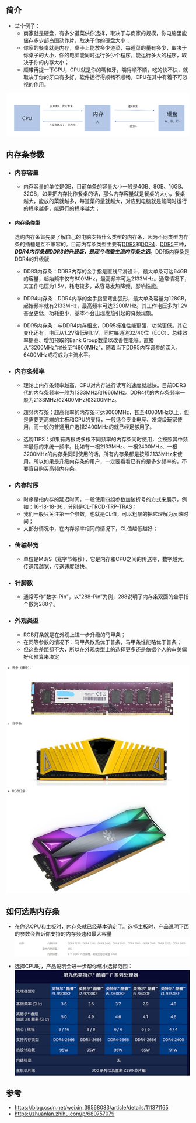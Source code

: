 
## 简介

- 举个例子：
	- 商家就是硬盘，有多少道菜供你选择，取决于与商家的规模，你电脑里能储存多少部岛国动作片，取决于你的硬盘大小；
	- 你家的餐桌就是内存，桌子上能放多少道菜，每道菜的量有多少，取决于你桌子的大小，你的电脑能同时运行多少个程序，能运行多大的程序，取决于你的内存大小；
	- 顺带再提一下CPU，CPU就是你的嘴和牙，嚼得顺不顺，吃的快不快，就取决于你的牙口有多好，软件运行得顺畅不顺畅，CPU在其中有着不可忽视的作用。

![](assets/Pasted%20image%2020250408161514.png)

## 内存条参数

- ### 内存容量
	- 内存容量的单位是GB，目前单条的容量大小一般是4GB、8GB、16GB、32GB，如果把内存比作餐桌的话，那么内存容量就是餐桌的大小，餐桌越大，能放的菜就越多，每道菜的量就越大，对应到电脑就是能同时运行的程序越多，能运行的程序越大；

- #### 内存条类型

	选购内存条首先要了解自己的电脑支持什么类型的内存条，因为不同类型内存条的插槽是互不兼容的。目前内存条类型主要有[DDR3](https://zhida.zhihu.com/search?content_id=239409310&content_type=Article&match_order=1&q=DDR3&zhida_source=entity)和[DDR4](https://zhida.zhihu.com/search?content_id=239409310&content_type=Article&match_order=1&q=DDR4&zhida_source=entity)，[DDR5](https://zhida.zhihu.com/search?content_id=239409310&content_type=Article&match_order=1&q=DDR5&zhida_source=entity)三种，**_DDR4内存条是DDR3的升级版，是现今电脑主流内存条之选_**。DDR5内存条是DDR4的升级版

	- DDR3内存条：DDR3内存的金手指是直线平滑设计，最大单条可达64GB的容量，起始频率仅有800MHz，最高频率可达2133MHz。通常情况下，其工作电压为1.5V，耗电较多，故容易发热降频，影响性能。

	- DDR4内存条：DDR4内存的金手指呈弯曲弧形，最大单条容量为128GB，起始频率就有2133MHz，最高频率可达3200MHz。其工作电压多为1.2V甚至更低，功耗更小，基本不会出现发热引起的降频现象。

	- DDR5内存条：与DDR4内存相比，DDR5标准性能更强，功耗更低。其它变化还有，电压从1.2V降低到1.1V，同时每通道32/40位（ECC）、总线效率提高、增加预取的Bank Group数量以改善性能等。直接从“3200MHz”增长至“4800MHz”，随着当下DDR5内存调参的深入，6400MHz或将成为主流水平。


- ### 内存条频率

	- 理论上内存条频率越高，CPU对内存进行读写的速度就越快。目前DDR3代的内存条频率一般为1333MHz和1666MHz。DDR4代的内存条频率一般为2133MHz和2400MHz和3200MHz。
	
	- 超频内存条：超高频率的内存条可达3000MHz，甚至4000MHz以上，但是需要更高端的主板和CPU的支持，一般适合专业电竞、发烧级玩家使用，而一般的普通用户选择2400MHz的就已经足够用了。
	
	- 选购TIPS：如果有两根或多根不同频率的内存条同时使用，会按照其中频率最低的来统一频率。比如有一根2133MHz、一根2400MHz、一根3200MHz的内存条同时使用的话，所有内存条都是按照2133MHz来使用。所以如果是升级内存条的用户，一定要看看已有的是多少频率的，不要盲目购买高频内存条。

- ### 内存时序
	- 时序是指内存的延迟时间，一般使用四组参数加破折号的方式来展示，例如：16-18-18-36，分别是CL-TRCD-TRP-TRAS；
	- 我们一般只关注第一个参数，也就是CL值，可以粗暴的把它理解为反映时间；
	- 大部分情况中，在内存频率相同的情况下，CL值越低越好；

- ### 传输带宽
	- 单位是MB/S（兆字节每秒），它是内存和CPU之间的传送带，数字越大，传送带越宽，传送速度越快。

- ### 针脚数
	- 通常写作"数字-Pin"，以“288-Pin”为例，288说明了内存条双面的金手指个数为288个。

- ### 外观类型
	- RGB灯条就是在外观上进一步升级的马甲条；
	- 在同等参数的情况下：马甲条散热优于普条，马甲条性能略优于普条；
	- 但这些差距都不大，所以在外观类型上的选择更多还是依据个人的审美偏好和预算来决定

![](assets/Pasted%20image%2020250408162157.png)


## 如何选购内存条

- 在你选CPU和主板时，内存条就已经基本确定了。选择主板时，产品说明下面的参数会告诉你支持的内存频速和最大容量
![](assets/Pasted%20image%2020250408162604.png)

- 选择CPU时，产品说明会进一步帮你缩小选择范围：
 ![](assets/Pasted%20image%2020250408162540.png)

## 参考
- https://blog.csdn.net/weixin_39568083/article/details/111371165
- https://zhuanlan.zhihu.com/p/680757079